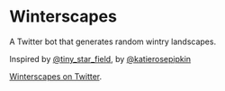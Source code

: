 Winterscapes
========

A Twitter bot that generates random wintry landscapes.

Inspired by [@tiny_star_field](http://twitter.com/tiny_star_field), by [@katierosepipkin](http://twitter.com/katierosepipkin)

[Winterscapes on Twitter](http://twitter.com/winter_scapes).
